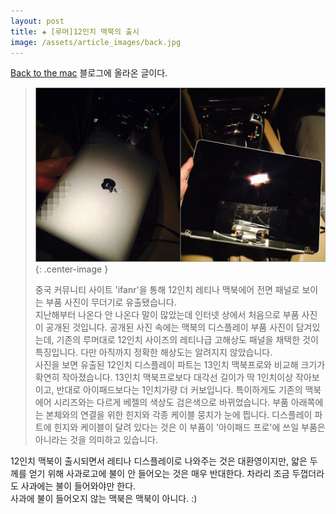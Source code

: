 ```yaml
---  
layout: post  
title: ✚ [루머]12인치 맥북의 출시
image: /assets/article_images/back.jpg  
---  
```

[Back to the mac](http://macnews.tistory.com/2974) 블로그에 올라온 글이다.

>![](/assets/article_images/2015-01-23-12inch-macbook/s1.jpg)
>{: .center-image }
>
>중국 커뮤니티 사이트 'ifanr'을 통해 12인치 레티나 맥북에어 전면 패널로 보이는 부품 사진이 무더기로 유출됐습니다.  
>지난해부터 나온다 안 나온다 말이 많았는데 인터넷 상에서 처음으로 부품 사진이 공개된 것입니다. 공개된 사진 속에는 맥북의 디스플레이 부품 사진이 담겨있는데, 기존의 루머대로 12인치 사이즈의 레티나급 고해상도 패널을 채택한 것이 특징입니다. 다만 아직까지 정확한 해상도는 알려지지 않았습니다.   
>사진을 보면 유출된 12인치 디스플레이 파트는 13인치 맥북프로와 비교해 크기가 확연히 작아졌습니다. 13인치 맥북프로보다 대각선 길이가 딱 1인치이상 작아보이고, 반대로 아이패드보다는 1인치가량 더 커보입니다. 특이하게도 기존의 맥북에어 시리즈와는 다르게 베젤의 색상도 검은색으로 바뀌었습니다.  부품 아래쪽에는 본체와의 연결을 위한 힌지와 각종 케이블 뭉치가 눈에 띕니다. 디스플레이 파트에 힌지와 케이블이 달려 있다는 것은 이 부품이 '아이패드 프로'에 쓰일 부품은 아니라는 것을 의미하고 있습니다.  


12인치 맥북이 출시되면서 레티나 디스플레이로 나와주는 것은 대환영이지만, 얇은 두께를 얻기 위해 사과로고에 불이 안 들어오는 것은 매우 반대한다. 차라리 조금 두껍더라도 사과에는 불이 들어와야만 한다.  
사과에 불이 들어오지 않는 맥북은 맥북이 아니다. :)